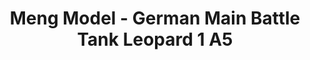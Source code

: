 ---
layout: product
title: "Meng Model - German Main Battle Tank Leopard 1 A5"
price: "TBA" 
desc: "N/A"
img_path: "/assets/img/MM-TS-015.jpg"
brand: "N/A"
available: false
special_offer: false
new: false
soon: false
cat: "010000"
subcat: "011000"
subsubcat: "0N/A"
sifra: "MM-TS-015"
popular: true
---